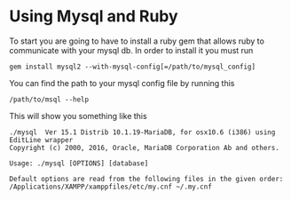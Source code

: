 # Using Mysql and Ruby

To start you are going to have to install a ruby gem that allows ruby to communicate with your mysql db. In order to install it you must run

`gem install mysql2 --with-mysql-config[=/path/to/mysql_config]`

You can find the path to your mysql config file by running this

`/path/to/msql --help`

This will show you something like this

```
./mysql  Ver 15.1 Distrib 10.1.19-MariaDB, for osx10.6 (i386) using  EditLine wrapper
Copyright (c) 2000, 2016, Oracle, MariaDB Corporation Ab and others.

Usage: ./mysql [OPTIONS] [database]

Default options are read from the following files in the given order:
/Applications/XAMPP/xamppfiles/etc/my.cnf ~/.my.cnf
```
